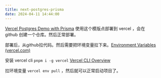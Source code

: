 ```yaml
---
title: next-postgres-prisma
date: 2024-04-11 14:44:00
---
```

[Vercel Postgres Demo with Prisma](https://postgres-prisma-next-speech.vercel.app/) 使用这个模版点部署到 vercel ，会在 github 创建一个仓库。然后正常部署。

部署后，从github拉代码。然后需要把环境变量拉下来。[Environment Variables (vercel.com)](https://vercel.com/docs/projects/environment-variables) 

安装 vercel cli `pnpm i -g vercel`  [Vercel CLI Overview](https://vercel.com/docs/cli) 

拉环境变量 `vercel env pull` ，然后就可以正常启动项目了。






